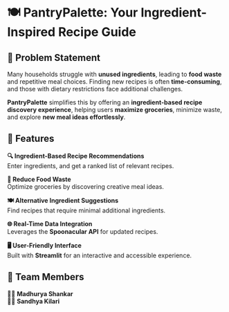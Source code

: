 # 🍽️ PantryPalette: Your Ingredient-Inspired Recipe Guide  

## 📌 Problem Statement  
Many households struggle with **unused ingredients**, leading to **food waste** and repetitive meal choices. Finding new recipes is often **time-consuming**, and those with dietary restrictions face additional challenges.  

**PantryPalette** simplifies this by offering an **ingredient-based recipe discovery experience**, helping users **maximize groceries**, minimize waste, and explore **new meal ideas effortlessly**.  

## 🚀 Features  
**🔍 Ingredient-Based Recipe Recommendations**  
   Enter ingredients, and get a ranked list of relevant recipes.  

**🌱 Reduce Food Waste**  
   Optimize groceries by discovering creative meal ideas.  

**🍽️ Alternative Ingredient Suggestions**  
   Find recipes that require minimal additional ingredients.  

**🌐 Real-Time Data Integration**  
   Leverages the **Spoonacular API** for updated recipes.  

**🖥️ User-Friendly Interface**  
   Built with **Streamlit** for an interactive and accessible experience.  

## 👥 Team Members  
👩‍💻 **Madhurya Shankar**  
👩‍💻 **Sandhya Kilari**  
